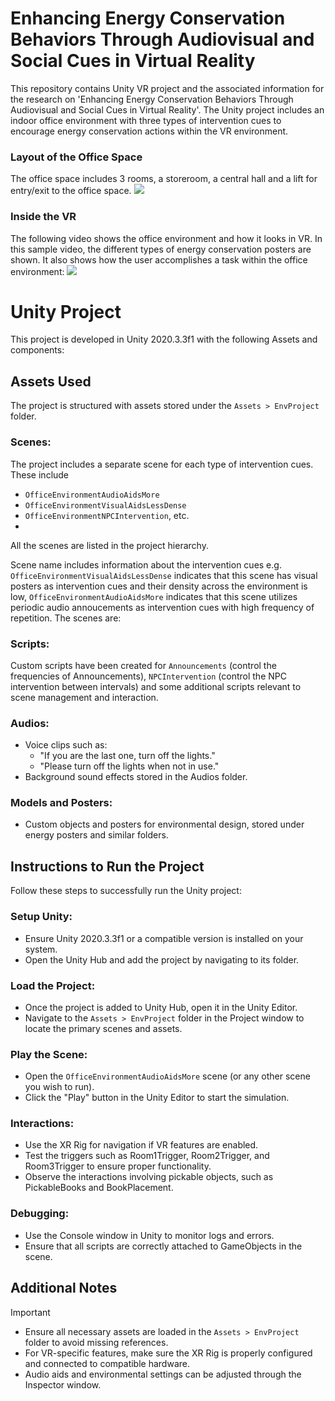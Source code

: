 # Enhancing Energy Conservation Behaviors Through Audiovisual and Social Cues in Virtual Reality
This repository contains Unity VR project and the associated information for the research on 'Enhancing Energy Conservation Behaviors Through Audiovisual and Social Cues in Virtual Reality'. The Unity project includes an indoor office environment with three types of intervention cues to encourage energy conservation actions within the VR environment.

### Layout of the Office Space
The office space includes 3 rooms, a storeroom, a central hall and a lift for entry/exit to the office space.
![](https://github.com/user-attachments/assets/4c618dd7-0655-4c73-a4ac-b2f7c7d8161b)

### Inside the VR
The following video shows the office environment and how it looks in VR. In this sample video, the different types of energy conservation posters are shown. It also shows how the user accomplishes a task within the office environment:
[![](https://raw.githubusercontent.com/aamna21/Enhancing-Energy-Conservation-Behaviors-Through-Audiovisual-and-Social-Cues-in-Virtual-Reality/tree/main/MediaFiles/thumbnail.JPG)](https://raw.githubusercontent.com/aamna21/Enhancing-Energy-Conservation-Behaviors-Through-Audiovisual-and-Social-Cues-in-Virtual-Reality/blob/main/Media%20Files/Office%20Environment%20with%20task.mp4)
# Unity Project
This project is developed in Unity 2020.3.3f1 with the following Assets and components: 
## Assets Used
The project is structured with assets stored under the `Assets > EnvProject` folder. 
### Scenes:
The project includes a separate scene for each type of intervention cues. These include 
- `OfficeEnvironmentAudioAidsMore`
- `OfficeEnvironmentVisualAidsLessDense`
- `OfficeEnvironmentNPCIntervention`, etc.
- 
All the scenes are listed in the project hierarchy.

Scene name includes information about the intervention cues e.g. `OfficeEnvironmentVisualAidsLessDense` indicates that this scene has visual posters as intervention cues and their density across the environment is low, `OfficeEnvironmentAudioAidsMore` indicates that this scene utilizes periodic audio annoucements as intervention cues with high frequency of repetition. The scenes are:
### Scripts:
Custom scripts have been created for `Announcements` (control the frequencies of Announcements), `NPCIntervention` (control the NPC intervention between intervals) and some additional scripts relevant to scene management and interaction.
### Audios:
- Voice clips such as:
  - "If you are the last one, turn off the lights."
  - "Please turn off the lights when not in use."
- Background sound effects stored in the Audios folder.
### Models and Posters:
- Custom objects and posters for environmental design, stored under energy posters and similar folders.
## Instructions to Run the Project
Follow these steps to successfully run the Unity project:
### Setup Unity:
- Ensure Unity 2020.3.3f1 or a compatible version is installed on your system.
- Open the Unity Hub and add the project by navigating to its folder.
### Load the Project:
- Once the project is added to Unity Hub, open it in the Unity Editor.
- Navigate to the `Assets > EnvProject` folder in the Project window to locate the primary scenes and assets.
### Play the Scene:
- Open the `OfficeEnvironmentAudioAidsMore` scene (or any other scene you wish to run).
- Click the "Play" button in the Unity Editor to start the simulation.
### Interactions:
- Use the XR Rig for navigation if VR features are enabled.
- Test the triggers such as Room1Trigger, Room2Trigger, and Room3Trigger to ensure proper functionality.
- Observe the interactions involving pickable objects, such as PickableBooks and BookPlacement.
### Debugging:
- Use the Console window in Unity to monitor logs and errors.
- Ensure that all scripts are correctly attached to GameObjects in the scene.
## Additional Notes
> [!IMPORTANT]
> - Ensure all necessary assets are loaded in the `Assets > EnvProject` folder to avoid missing references.
> - For VR-specific features, make sure the XR Rig is properly configured and connected to compatible hardware.
> - Audio aids and environmental settings can be adjusted through the Inspector window.
